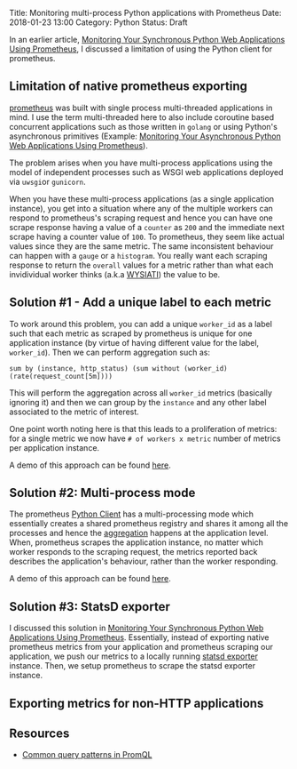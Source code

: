 Title: Monitoring multi-process Python applications with Prometheus
Date: 2018-01-23 13:00
Category: Python
Status: Draft


In an earlier article, [Monitoring Your Synchronous Python Web Applications Using Prometheus](https://blog.codeship.com/monitoring-your-synchronous-python-web-applications-using-prometheus/), I discussed a limitation of using the Python client for prometheus. 

##  Limitation of native prometheus exporting

[prometheus](https://prometheus.io) was built with single process multi-threaded applications in mind.
I use the term multi-threaded here to also include coroutine based concurrent applications such as
those written in `golang` or using Python's asynchronous primitives 
(Example: [Monitoring Your Asynchronous Python Web Applications Using Prometheus](https://blog.codeship.com/monitoring-your-asynchronous-python-web-applications-using-prometheus/)). 

The problem arises when you have multi-process applications using the model of independent
processes such as WSGI web applications deployed  via `uwsgi`or `gunicorn`.

When you have these multi-process applications (as a single application instance), 
you get into a situation where any of the multiple workers
can respond to prometheus's scraping request and hence you can have one scrape response having a value
of a `counter` as `200` and the immediate next scrape having a counter value of `100`. To prometheus, they
seem like actual values since they are the same metric. The same inconsistent behaviour can happen with a
`gauge` or a `histogram`. You really want each scraping response to return the `overall` values for a
metric rather than what each invidividual worker thinks (a.k.a [WYSIATI](https://jeffreysaltzman.wordpress.com/2013/04/08/wysiati/))
the value to be.

## Solution #1 - Add a unique label to each metric

To work around this problem, you can add a unique `worker_id` as a label such that each metric as scraped
by prometheus is unique for one application instance (by virtue of having different value for the 
label, `worker_id`). Then we can perform aggregation such as:

```
sum by (instance, http_status) (sum without (worker_id) (rate(request_count[5m])))
```

This will perform the aggregation across all `worker_id` metrics (basically ignoring it)
and then we can group by the `instance` and any other label associated to the metric
of interest.

One point worth noting here is that this leads to a proliferation of metrics: 
for a single metric we now have `# of workers x metric` number of 
metrics per application instance. 

A demo of this approach can be found [here](https://github.com/amitsaha/python-prometheus-demo/tree/master/flask_app_prometheus_worker_id).

## Solution #2: Multi-process mode

The prometheus [Python Client](https://github.com/prometheus/client_python)
has a multi-processing mode which essentially creates a shared prometheus registry and shares
it among all the processes and hence the [aggregation](https://github.com/prometheus/client_python/blob/master/prometheus_client/multiprocess.py
) happens at the application level. When,
prometheus scrapes the application instance, no matter which worker responds to the scraping
request, the metrics reported back describes the application's behaviour, rather than 
the worker responding.

A demo of this approach can be found [here](https://github.com/amitsaha/python-prometheus-demo/tree/master/flask_app_prometheus_multiprocessing).

## Solution #3: StatsD exporter

I discussed this solution in [Monitoring Your Synchronous Python Web Applications Using Prometheus](https://blog.codeship.com/monitoring-your-synchronous-python-web-applications-using-prometheus/). Essentially, instead of exporting native prometheus metrics from your
application and prometheus scraping our application, we push our metrics to a locally running [statsd exporter](https://github.com/prometheus/statsd_exporter) instance. Then, we setup prometheus to scrape the statsd exporter instance.

## Exporting metrics for non-HTTP applications



## Resources

- [Common query patterns in PromQL](https://www.robustperception.io/common-query-patterns-in-promql/)



